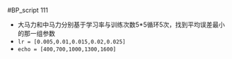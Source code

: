 #BP_script 111
- 大马力和中马力分别基于学习率与训练次数5*5循环5次，找到平均误差最小的那一组参数
- ```lr = [0.005,0.01,0.015,0.02,0.025]```
- ```echo = [400,700,1000,1300,1600]```